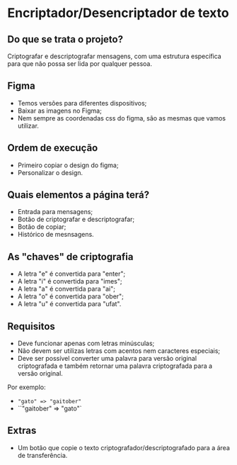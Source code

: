 # Encriptador/Desencriptador de texto

## Do que se trata o projeto?
Criptografar e descriptografar mensagens, com uma estrutura específica para que não possa ser lida
por qualquer pessoa.

## Figma
- Temos versões para diferentes dispositivos;
- Baixar as imagens no Figma;
- Nem sempre as coordenadas css do figma, são as mesmas que vamos utilizar.

## Ordem de execução
- Primeiro copiar o design do figma;
- Personalizar o design.

## Quais elementos a página terá?
- Entrada para mensagens;
- Botão de criptografar e descriptografar;
- Botão de copiar;
- Histórico de mesnsagens.

## As "chaves" de criptografia
- A letra "e" é convertida para "enter";
- A letra "i" é convertida para "imes";
- A letra "a" é convertida para "ai";
- A letra "o" é convertida para "ober";
- A letra "u" é convertida para "ufat".

## Requisitos
- Deve funcionar apenas com letras minúsculas;
- Não devem ser utilizas letras com acentos nem caracteres especiais;
- Deve ser possível converter uma palavra para versão original criptografada e
também retornar uma palavra criptografada para a versão original.

Por exemplo:
- `"gato" => "gaitober"`
- ``"gaitober" => "gato"`

## Extras
- Um botão que copie o texto criptografador/descriptografado para a área de 
transferência.
